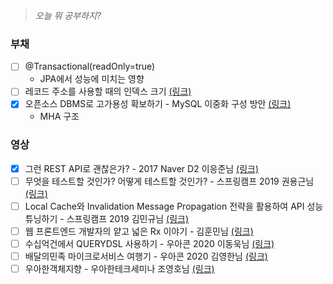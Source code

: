 > _오늘 뭐 공부하지?_

### 부채

- [ ] @Transactional(readOnly=true)
    - JPA에서 성능에 미치는 영향
- [ ] 레코드 주소를 사용할 때의 인덱스 크기 [(링크)](https://github.com/gazi-gazi/real-mysql/issues/38)
- [x] 오픈소스 DBMS로 고가용성 확보하기 - MySQL 이중화 구성 방안
  [(링크)](https://www.2e.co.kr/news/articleView.html?idxno=204172)
    - MHA 구조

### 영상

- [x] 그런 REST API로 괜찮은가? - 2017 Naver D2 이응준님
  [(링크)](https://www.youtube.com/watch?v=RP_f5dMoHFc&t=1046s&ab_channel=naverd2)
- [ ] 무엇을 테스트할 것인가? 어떻게 테스트할 것인가? - 스프링캠프 2019 권용근님
  [(링크)](https://www.youtube.com/watch?v=YdtknE_yPk4&ab_channel=springcamp.io)
- [ ] Local Cache와 Invalidation Message Propagation 전략을 활용하여 API 성능 튜닝하기 - 스프링캠프 2019 김민규님
  [(링크)](https://www.youtube.com/watch?v=n3fys2E1Lps&ab_channel=springcamp.io)
- [ ] 웹 프론트엔드 개발자의 얕고 넓은 Rx 이야기 - 김훈민님
  [(링크)](https://www.youtube.com/watch?v=Yh2_xsr8mXQ&feature=youtu.be&ab_channel=%EB%A0%88%EC%A7%84%EC%97%94%ED%84%B0%ED%85%8C%EC%9D%B8%EB%A8%BC%ED%8A%B8%ED%94%84%EB%9F%B0%ED%8A%B8%EC%97%94%EB%93%9C%EA%B0%9C%EB%B0%9C%ED%8C%80)
- [ ] 수십억건에서 QUERYDSL 사용하기 - 우아콘 2020 이동욱님
  [(링크)](https://www.youtube.com/watch?v=zMAX7g6rO_Y&ab_channel=%EC%9A%B0%EC%95%84%ED%95%9CTech)
- [ ] 배달의민족 마이크로서비스 여행기 - 우아콘 2020 김영한님
  [(링크)](https://www.youtube.com/watch?v=BnS6343GTkY&t=166s&ab_channel=%EC%9A%B0%EC%95%84%ED%95%9CTech)
- [ ] 우아한객체지향 - 우아한테크세미나 조영호님
  [(링크)](https://www.youtube.com/watch?v=dJ5C4qRqAgA&a)